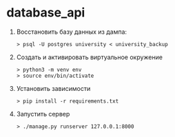 # database_api

1. Восстановить базу данных из дампа:
    ```shell script
    > psql -U postgres university < university_backup
    ```
2. Создать и активировать виртуальное окружение
    ```shell script
    > python3 -m venv env
    > source env/bin/activate
    ```
3. Установить зависимости
    ```shell script
    > pip install -r requirements.txt
    ```
4. Запустить сервер
    ```shell script
    > ./manage.py runserver 127.0.0.1:8000
    ```
